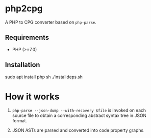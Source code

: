# php2cpg

A PHP to CPG converter based on `php-parse`.

## Requirements

* PHP (>=7.0)

## Installation

sudo apt install php
sh ./installdeps.sh

# How it works

1. `php-parse --json-dump --with-recovery $file` is invoked on each
source file to obtain a corresponding abstract syntax tree in JSON
format.

2. JSON ASTs are parsed and converted into code property graphs.

